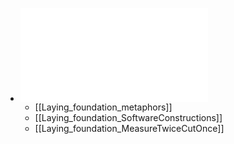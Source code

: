 - ![code-complete.pdf](../assets/code-complete_1676838781492_0.pdf)
	- [[Laying_foundation_metaphors]]
	- [[Laying_foundation_SoftwareConstructions]]
	- [[Laying_foundation_MeasureTwiceCutOnce]][]()